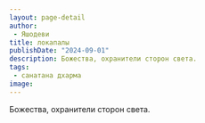 ```yaml
---
layout: page-detail
author:
 - Яшодеви
title: локапалы
publishDate: "2024-09-01"
description: Божества, охранители сторон света.
tags:
 - санатана дхарма
image: 
---
```


Божества, охранители сторон света.

